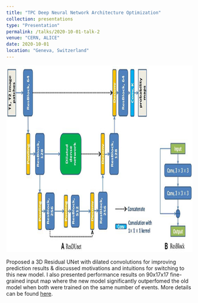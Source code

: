 ```yaml
---
title: "TPC Deep Neural Network Architecture Optimization"
collection: presentations
type: "Presentation"
permalink: /talks/2020-10-01-talk-2
venue: "CERN, ALICE"
date: 2020-10-01
location: "Geneva, Switzerland"
---
```


<img src="../images/ResDUNet.jpg" alt="Architecture of 3D ResDUNet" width="500" height="500"/>


Proposed a 3D Residual UNet with dilated convolutions for improving prediction results & discussed motivations and intuitions for switching to this new model. 
I also presented performance results on 90x17x17 fine-grained input map where the new model significantly outperfomed the old model when both were trained on 
the same number of events. More details can be found [here](https://docs.google.com/presentation/d/1a5nQyjSJ8ke2d6HUSqvCF_ugKXO_saHeYCbtq8uemE4/edit?usp=sharing). 